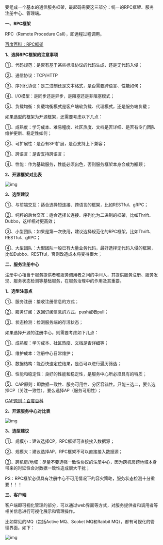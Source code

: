 要组成一个基本的通信服务框架，最起码需要这三部分：统一的RPC框架、服务注册中心、管理端。

**一、RPC框架**

RPC（Remote Procedure Call），即远程过程调用。

[百度百科：RPC框架](https://baike.baidu.com/item/远程过程调用协议/6893245?fromtitle=RPC&fromid=609861&fr=aladdin)

**1、选择RPC框架的注意事项**

①、代码规范：是否有基于某些标准协议的代码生成，还是无代码入侵；

②、通信协议：TCP/HTTP

③、序列化协议：是二进制还是文本格式，是否需要跨语言、性能如何；

④、I/O模型：是同步还是异步，是阻塞还是非阻塞模式；

⑤、负载均衡：负载均衡模式是客户端软负载、代理模式，还是服务端负载；

如果选型的框架为开源框架，还需要考虑以下几点：

①、成熟度：学习成本、难易程度、社区热度、文档是否详细、是否有专门团队维护更新、稳定性如何；

②、可扩展性：是否有SPI扩展，是否支持上下兼容；

③、跨语言：是否支持跨语言；

④、性能：作为基础服务，性能必须出色，否则服务框架本身会成为瓶颈；

 

**2、开源框架对比表**

![img](https://img2018.cnblogs.com/blog/983980/201901/983980-20190116201811182-1566791832.png)

 

**3、选型建议**

①、与前端交互：适合选择短连接、跨语言的框架，比如RESTful、gRPC；

②、纯粹的后台交互：适合选择长连接、序列化为二进制的框架，比如Thrift、Dubbo，这样相对更高效；

③、小型团队：如果是第一次使用，建议选择规范化的RPC框架，比如Thrift、RESTful、gRPC；

④、大型团队：大型团队一般已有大量业务代码，最好选择无代码入侵的框架，比如Dubbo、RESTful，否则改造成本将变得很大；

 

**二、服务注册中心**

注册中心相当于服务提供者和服务调用者之间的中间人，其提供服务注册、服务发现、服务状态检测等基础服务，在服务治理中的作用及其重要。

**1、选型注意点**

①、服务注册：接收注册信息的方式；

②、服务订阅：返回订阅信息的方式，push或者pull；

③、状态检测：检测服务端的存活状态；

如果选择开源的注册中心，则需要考虑如下几点：

①、成熟度：学习成本、社区热度、文档是否详细等；

②、维护成本：注册中心日常维护；

③、数据结构：能否快速定位结果，是否可以进行遍历筛选；

④、性能和稳定性：良好的性能和稳定性，是服务中心所必须具有的特质；

⑤、CAP原则：即数据一致性、服务可用性、分区容错性。只能三选二，要么选择CP（关注一致性），要么选择AP（服务可用性）；

[CAP原则：百度百科](https://baike.baidu.com/item/CAP原则/5712863?fr=aladdin)

 

**2、开源服务中心对比表**

![img](https://img2018.cnblogs.com/blog/983980/201901/983980-20190116201827757-727466692.png)

 

**3、选型建议**

①、规模小：建议选择CP，RPC框架可直接接入数据源；

②、规模大：建议选择AP，RPC框架不可以直接接入数据源；

③、跨机房/地域：尽量不要选强一致性协议的注册中心，因为跨机房跨地域本身带来的时延性会对数据一致性造成很大干扰；

PS：RPC框架必须具有注册中心不可用情况下的容灾策略，服务状态检测十分重要！！！

 

**三、客户端**

客户端即可视化管理的部分，可以通过web界面等方式，对服务提供者和调用者等相关信息进行可视化展示和管理操作。

比如常见的MQ（包括Active MQ、Scoket MQ和Rabbit MQ），都有可视化的管理界面，如下：

![img](https://img2018.cnblogs.com/blog/983980/201901/983980-20190116205905070-1502297803.png)